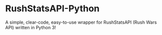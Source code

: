 # RushStatsAPI-Python
A simple, clear-code, easy-to-use wrapper for RushStatsAPI (Rush Wars API) written in Python 3!
